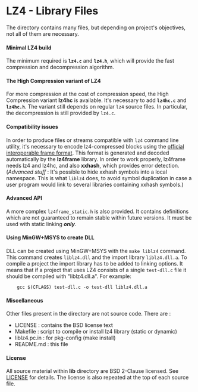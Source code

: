 LZ4 - Library Files
================================

The directory contains many files, but depending on project's objectives,
not all of them are necessary.

#### Minimal LZ4 build

The minimum required is **`lz4.c`** and **`lz4.h`**,
which will provide the fast compression and decompression algorithm.


#### The High Compression variant of LZ4

For more compression at the cost of compression speed,
the High Compression variant **lz4hc** is available.
It's necessary to add **`lz4hc.c`** and **`lz4hc.h`**.
The variant still depends on regular `lz4` source files.
In particular, the decompression is still provided by `lz4.c`.


#### Compatibility issues

In order to produce files or streams compatible with `lz4` command line utility,
it's necessary to encode lz4-compressed blocks using the [official interoperable frame format].
This format is generated and decoded automatically by the **lz4frame** library.
In order to work properly, lz4frame needs lz4 and lz4hc, and also **xxhash**,
which provides error detection.
(_Advanced stuff_ : It's possible to hide xxhash symbols into a local namespace.
This is what `liblz4` does, to avoid symbol duplication
in case a user program would link to several libraries containing xxhash symbols.)


#### Advanced API 

A more complex `lz4frame_static.h` is also provided.
It contains definitions which are not guaranteed to remain stable within future versions.
It must be used with static linking ***only***.


#### Using MinGW+MSYS to create DLL

DLL can be created using MinGW+MSYS with the `make liblz4` command.
This command creates `liblz4.dll` and the import library `liblz4.dll.a`.
To compile a project the import library has to be added to linking options.
It means that if a project that uses LZ4 consists of a single `test-dll.c`
file it should be compiled with "liblz4.dll.a". For example:
```
    gcc $(CFLAGS) test-dll.c -o test-dll liblz4.dll.a
```


#### Miscellaneous 

Other files present in the directory are not source code. There are :

 - LICENSE : contains the BSD license text
 - Makefile : script to compile or install lz4 library (static or dynamic)
 - liblz4.pc.in : for pkg-config (make install)
 - README.md : this file

[official interoperable frame format]: ../doc/lz4_Frame_format.md


#### License 

All source material within __lib__ directory are BSD 2-Clause licensed.
See [LICENSE](LICENSE) for details.
The license is also repeated at the top of each source file.
